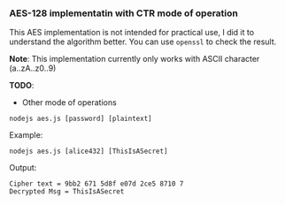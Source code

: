 ### AES-128 implementatin with CTR mode of operation

This AES implementation is not intended for practical use, I did it to understand the algorithm better. You can use `openssl` to check the result.

**Note**: This implementation currently only works with ASCII character (a..zA..z0..9)

**TODO**:
- Other mode of operations

```
nodejs aes.js [password] [plaintext]
```

Example:
```
nodejs aes.js [alice432] [ThisIsASecret]
```

Output:
```
Cipher text = 9bb2 671 5d8f e07d 2ce5 8710 7
Decrypted Msg = ThisIsASecret
```

